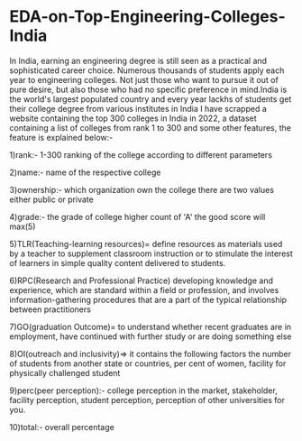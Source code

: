 # EDA-on-Top-Engineering-Colleges-India
In India, earning an engineering degree is still seen as a practical and sophisticated career choice. Numerous thousands of students apply each year to engineering colleges. Not just those who want to pursue it out of pure desire, but also those who had no specific preference in mind.India is the  world's largest populated country and every year lackhs of students get their college degree from various institutes in India I have scrapped a website containing the top 300 colleges in India in 2022, a dataset containing a list of colleges from rank 1 to 300 and some other features,
the feature is explained below:-

1)rank:- 1-300 ranking of the college according to different parameters

2)name:-  name of the respective college

3)ownership:- which organization own the college there are two values either public or private

4)grade:- the grade of college higher count of 'A' the good score will max(5)

5)TLR(Teaching-learning resources)= define resources as materials used by a teacher to supplement classroom instruction or to stimulate the interest of learners in simple quality content delivered to students.

6)RPC(Research and Professional Practice) developing knowledge and experience, which are standard within a field or profession, and involves information-gathering procedures that are a part of the typical relationship between practitioners

7)GO(graduation Outcome)= to understand whether recent graduates are in employment, have continued with further study or are doing something else

8)OI(outreach and inclusivity)=> it contains the following factors the number of students from another state or countries, per cent of women, facility for physically challenged student

9)perc(peer perception):- college perception in the market, stakeholder, facility perception, student perception, perception of other universities for you.

10)total:- overall percentage
